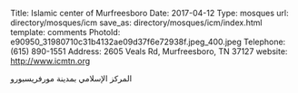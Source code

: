 Title:          Islamic center of Murfreesboro
Date:           2017-04-12
Type:           mosques
url:            directory/mosques/icm
save_as:        directory/mosques/icm/index.html
template:       comments
PhotoId:        e90950_31980710c31b4132ae09d37f6e72938f.jpeg_400.jpeg
Telephone:      (615) 890-1551
Address:        2605 Veals Rd, Murfreesboro, TN 37127
website:        http://www.icmtn.org

المركز الإسلامي بمدينة مورفريسبورو
